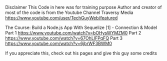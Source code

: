 Disclaimer
This Code in here was for training purpose
Author and creator of most of the code is from the Youtube Channel Traversy Media
https://www.youtube.com/user/TechGuyWeb/featured

The Course:
Build a Node.js App With Sequelize [1] - Connection & Model
Part 1
https://www.youtube.com/watch?v=bOHysWYMZM0
Part 2
https://www.youtube.com/watch?v=67OhLlFPqFQ
Part 3
https://www.youtube.com/watch?v=6jbrWF3BWM0

If you appreciate this, check out his pages and give this guy some credits